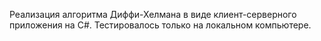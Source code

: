 Реализация алгоритма Диффи-Хелмана в виде клиент-серверного приложения на C#.
Тестировалось только на локальном компьютере.

